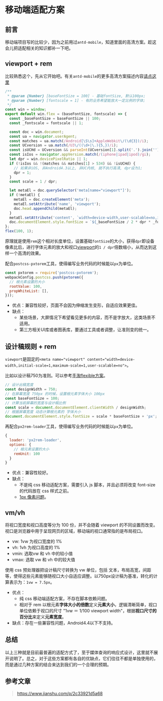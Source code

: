 # 移动端适配方案
## 前言
移动端项目写的比较少，因为之前用过`antd-mobile`，知道里面的高清方案。趁这会儿把适配相关的知识都补一下吧。

## viewport + rem
比较熟悉这个，先从它开始吧。有关`antd-mobile`的更多高清方案描述内容[请点这里](https://github.com/ant-design/ant-design-mobile/wiki/HD)

```js
/**
 * @param {Number} [baseFontSize = 100] - 基础fontSize, 默认100px;
 * @param {Number} [fontscale = 1] - 有的业务希望能放大一定比例的字体;
 */
const win = window;
export default win.flex = (baseFontSize, fontscale) => {
  const _baseFontSize = baseFontSize || 100;
  const _fontscale = fontscale || 1;

  const doc = win.document;
  const ua = navigator.userAgent;
  const matches = ua.match(/Android[\S\s]+AppleWebkit\/(\d{3})/i);
  const UCversion = ua.match(/U3\/((\d+|\.){5,})/i);
  const isUCHd = UCversion && parseInt(UCversion[1].split('.').join(''), 10) >= 80;
  const isIos = navigator.appVersion.match(/(iphone|ipad|ipod)/gi);
  let dpr = win.devicePixelRatio || 1;
  if (!isIos && !(matches && matches[1] > 534) && !isUCHd) {
    // 如果非iOS, 非Android4.3以上, 非UC内核, 就不执行高清, dpr设为1;
    dpr = 1;
  }
  const scale = 1 / dpr;

  let metaEl = doc.querySelector('meta[name="viewport"]');
  if (!metaEl) {
    metaEl = doc.createElement('meta');
    metaEl.setAttribute('name', 'viewport');
    doc.head.appendChild(metaEl);
  }
  metaEl.setAttribute('content', `width=device-width,user-scalable=no,initial-scale=${scale},maximum-scale=${scale},minimum-scale=${scale}`);
  doc.documentElement.style.fontSize = `${_baseFontSize / 2 * dpr * _fontscale}px`;
};
flex(100, 1);
```

原理就是使用`rem`这个相对长度单位，设置基础`fontSize`的大小，获得`dpr`即设备像素比后，进行字体元素的放大和视口[viewport](https://github.com/ant-design/ant-design-mobile/wiki/viewport)的`1 / dpr`倍数缩小，从而达到这样一个高清的效果。

配合`postcss-pxtorem`工具，使得编写业务代码的时候能以`px`为单位。

```js
const pxtorem = require('postcss-pxtorem');
webpackConfig.postcss.push(pxtorem({
  // 根元素设置的大小
  rootValue: 100,
  propWhiteList: [],
}));
```

- 优点：兼容性较好，页面不会因为伸缩发生变形，自适应效果更佳。
- 缺点：
  - 某些场景，大屏情况下希望看见更多的内容，而不是字放大，这类场景不适用。
  - 第三方相关UI库或者图表库，要通过工具或者调整，让准则变的统一。

## 设计稿规则 + rem

`viewport`是固定的`<meta name="viewport" content="width=device-width,initial-scale=1,maximum-scale=1,user-scalable=no">`。

比如以设计稿750为准则。可以参考[手淘flexible方案](https://github.com/amfe/lib-flexible)。

```js
// 设计出稿宽度
const designWidth = 750;
// 在屏幕宽度 750px 的时候，设置根元素字体大小 100px
const baseFontSize = 100;
// 计算当前屏幕的宽度与设计稿比例
const scale = document.documentElement.clientWidth / designWidth;
// 根据屏幕宽度 动态计算根元素的 字体大小
document.documentElement.style.fontSize = scale * baseFontSize + 'px';
```

再配合`px2rem-loader`工具，使得编写业务代码的时候能以`px`为单位。
```js
{
  loader: 'px2rem-loader',
  options: {
    // 根元素设置的大小
    remUnit: 100
  }
}
```

- 优点：兼容性较好。
- 缺点：
  - 不是纯 css 移动适配方案，需要引入 js 脚本，并且必须将改变 font-size 的代码放在 css 样式之前。
  - [1px 像素问题](https://www.jianshu.com/p/31f8907637a6)。

## vm/vh

将视口宽度和视口高度等分为 100 份，并不会随着 viewport 的不同设置而改变。视口是浏览器中用于呈现网页的区域，移动端的视口通常指的是布局视口。

- vw: 1vw 为视口宽度的 1%
- vh: 1vh 为视口高度的 1%
- vmin: 选取vw 和 vh 中的较小值
- vmax: 选取 vw 和 vh 中的较大值

使用 css 预处理器把设计稿尺寸转换为 vw 单位，包括 文本，布局高宽，间距 等，使得这些元素能够随视口大小自适应调整。以750px设计稿为基准，转化的计算表示为：`1vw = 7.5px`。

- 优点：
  - 纯 css 移动端适配方案，不存在脚本依赖问题。
  - 相对于 rem 以根元素<b>字体大小的倍数</b>定义<b>元素大小</b>，逻辑清晰简单，视口单位依赖于视口的尺寸 "1vw ＝ 1/100 viewport width"，根据<b>视口尺寸的百分比</b>来定义<b>元素宽度</b>。
- 缺点：存在一些兼容性问题，Android4.4以下不支持。

## 总结

以上三种就是目前最普遍的适配方式了，至于媒体查询的响应式设计，这里就不展开说明了。总之，对于这些方案都有各自的优缺点，它们往往不都是单独使用的，而是通过几种方案的结合来达到我们的一个合理的预期。

## 参考文章

> https://www.jianshu.com/p/2c33921d5a68
